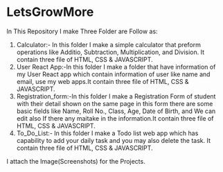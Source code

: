 # LetsGrowMore
In This Repository I make Three Folder are Follow as:
1) Calculator:- In this folder I make a simple calculator that preform operations like Additio, Subtraction, Multiplication, and Division. It contain three file of HTML, CSS & JAVASCRIPT.
2) User React App:-In this folder I make a folder that have information of my User React app which contain information of user like name and email, use my web apps.It contain three file of HTML, CSS & JAVASCRIPT.
3) Registration_form:-In this folder I make a Registration Form of student with their detail shown on the same page in this form there are some basic fields like Name, Roll No., Class, Age, Date of Birth, and We can edit also If there any maitake in the information.It contain three file of HTML, CSS & JAVASCRIPT.
4) To_Do_List:- In this folder I make a Todo list web app which has capability to add your daily task and you may also delete the task. It contain three file of HTML, CSS & JAVASCRIPT.

I attach the Image(Screenshots) for the Projects.
